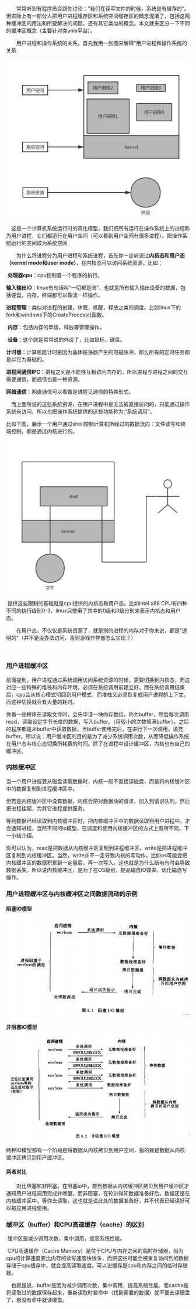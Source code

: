 　　常常听到有程序员会跟你讨论：“我们在读写文件的时候，系统是有缓存的”。但实际上有一部分人把用户进程缓存区和系统空间缓存区的概念混淆了，包括这两种缓冲区的用法和所要解决的问题，还有其它类似的概念。本文就来区分一下不同的缓冲区概念（主要针对类unix平台）。

　　用户进程和操作系统的关系，首先我用一张图来解释“用户进程和操作系统的关系

![img](1607341-20190226215330118-826555699.png)

　这是一个计算机系统运行时的简化模型，我们把所有运行在操作系统上的进程称为用户进程，它们都运行在用户空间（可以看到用户空间有很多进程）。把操作系统运行的空间成为系统空间

　　为什么将进程分为用户进程和系统进程，首先你一定听说过**内核态和用户态（kernel mode和user mode）**，在内核态可以访问系统资源，比如：

​	**处理器cpu**：cpu控制着一个程序的执行。

​	**输入输出IO**：linux有句话叫“一切都是流”，也就是所有输入输出设备的数据，包括硬盘，内存，终端都可以像流一样操作。

​	**进程管理**：类似对进程的创建，休眠，唤醒，释放之类的调度。比如linux下的fork和windows下的CreateProcess()函数。

​	**内存**：包括内存的申请，释放等管理操作。

​	**设备**：这个就是常常说的外设了，比如鼠标，键盘。

​	**计时器**：计算机能计时是因为晶体振荡器产生的电磁脉冲。那么所有的定时任务都是以它为基础的。

​	**进程间通信IPC**：进程之间是不能够互相访问内存的，所以进程与进程之间的交互需要通信，而通信也是一种资源。

​	**网络通信**：网络通信可以看做是进程见通信的特殊形式。

　而上面所说的这些系统资源，在用户进程中是无法被直接访问的，只能通过操作系统来访问，所以也把操作系统提供的这些功能称为:“系统调用”。

​	比如下图，展示一个用户通过shell控制计算机所经过的数据流向：文件读写和终端控制，都是通过内核进行的。

​	![img](1607341-20190226221150814-642574791.png)

​	提供这些限制的基础就是cpu提供的内核态和用户态。比如intel x86 CPU有四种不同的执行级别0-3，linux只使用了其中的0级和3级分别来表示内核态和用户态。

　　在用户态，不仅仅是系统资源了，就是别的进程的内存对于你来说，都是“透明的”（并不是没办法访问，否则游戏作弊器怎么实现？）

​	

### 用户进程缓冲区

前面提到，用户进程通过系统调用访问系统资源的时候，需要切换到内核态，而这对应一些特殊的堆栈和内存环境，必须在系统调用前建立好。而在系统调用结束后，cpu会从核心模式切回到用户模式，而堆栈又必须恢复成用户进程的上下文。而这种切换就会有大量的耗时。

你看一些程序在读取文件时，会先申请一块内存数组，称为buffer，然后每次调用read，读取设定字节长度的数据，写入buffer。（用较小的次数填满buffer）。之后的程序都是从buffer中获取数据，当buffer使用完后，在进行下一次调用，填充buffer。所以说：用户缓冲区的目的是为了减少系统调用次数，从而降低操作系统在用户态与核心态切换所耗费的时间。除了在进程中设计缓冲区，内核也有自己的缓冲区。

### 内核缓冲区

当一个用户进程要从磁盘读取数据时，内核一般不直接读磁盘，而是将内核缓冲区中的数据复制到进程缓冲区中。

但若是内核缓冲区中没有数据，内核会把对数据块的请求，加入到请求队列，然后把进程挂起，为其它进程提供服务。

等到数据已经读取到内核缓冲区时，把内核缓冲区中的数据读取到用户进程中，才会通知进程，当然不同的io模型，在调度和使用内核缓冲区的方式上有所不同，下一小结介绍。

你可以认为，read是把数据从内核缓冲区复制到进程缓冲区。write是把进程缓冲区复制到内核缓冲区。当然，write并不一定导致内核的写动作，比如os可能会把内核缓冲区的数据积累到一定量后，再一次写入。这也就是为什么断电有时会导致数据丢失。所以说内核缓冲区，是为了在OS级别，提高磁盘IO效率，优化磁盘写操作。

### 用户进程缓冲区与内核缓冲区之间数据流动的示例

#### 阻塞IO模型



![img](1607341-20190226221620658-1580375463.png)



#### 非阻塞IO模型

![img](1607341-20190226221635251-2653474.png)

​	两种IO模型都有一个阶段是将数据从内核拷贝到用户空间，指的就是数据从内核缓冲区拷贝到用户缓冲区。

#### 两者对比

　　对比阻塞和非阻塞，在阻塞io中，直到数据从内核缓冲区拷贝到用户缓冲区才通知用户进程调用完成并唤醒，而非阻塞，在轮训得知数据准备好后，数据还是在内核缓冲区中，等你去读取，这也就是说此处的数据准备好，并不代表已经读好可以被应用进程使用。



### 缓冲区（buffer）和CPU高速缓存（cache）的区别

​	缓冲区是减少调用次数，集中调用，提高系统性能。

​	CPU高速缓存（Cache Memory）是位于CPU与内存之间的临时存储器，因为cpu的计算速度要比内存的读写速度快很多，而把这些可能会被重复访问到的数据存储于cpu缓存中，就会提高读取速度。可以说缓存是cpu和内存之间的临时存储器。

　也就是说，buffer是因为减少调用次数，集中调用，提高系统性能。而cache是将读取过的数据保存起来，重新读取时若命中（找到需要的数据）就不要去读硬盘了，若没有命中就读硬盘。